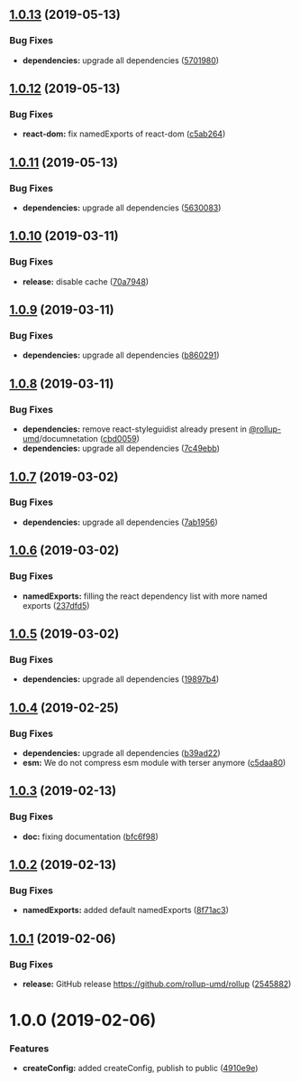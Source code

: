 ## [1.0.13](https://github.com/rollup-umd/rollup/compare/v1.0.12...v1.0.13) (2019-05-13)


### Bug Fixes

* **dependencies:** upgrade all dependencies ([5701980](https://github.com/rollup-umd/rollup/commit/5701980))

## [1.0.12](https://github.com/rollup-umd/rollup/compare/v1.0.11...v1.0.12) (2019-05-13)


### Bug Fixes

* **react-dom:** fix namedExports of react-dom ([c5ab264](https://github.com/rollup-umd/rollup/commit/c5ab264))

## [1.0.11](https://github.com/rollup-umd/rollup/compare/v1.0.10...v1.0.11) (2019-05-13)


### Bug Fixes

* **dependencies:** upgrade all dependencies ([5630083](https://github.com/rollup-umd/rollup/commit/5630083))

## [1.0.10](https://github.com/rollup-umd/rollup/compare/v1.0.9...v1.0.10) (2019-03-11)


### Bug Fixes

* **release:** disable cache ([70a7948](https://github.com/rollup-umd/rollup/commit/70a7948))

## [1.0.9](https://github.com/rollup-umd/rollup/compare/v1.0.8...v1.0.9) (2019-03-11)


### Bug Fixes

* **dependencies:** upgrade all dependencies ([b860291](https://github.com/rollup-umd/rollup/commit/b860291))

## [1.0.8](https://github.com/rollup-umd/rollup/compare/v1.0.7...v1.0.8) (2019-03-11)


### Bug Fixes

* **dependencies:** remove react-styleguidist already present in [@rollup-umd](https://github.com/rollup-umd)/documnetation ([cbd0059](https://github.com/rollup-umd/rollup/commit/cbd0059))
* **dependencies:** upgrade all dependencies ([7c49ebb](https://github.com/rollup-umd/rollup/commit/7c49ebb))

## [1.0.7](https://github.com/rollup-umd/rollup/compare/v1.0.6...v1.0.7) (2019-03-02)


### Bug Fixes

* **dependencies:** upgrade all dependencies ([7ab1956](https://github.com/rollup-umd/rollup/commit/7ab1956))

## [1.0.6](https://github.com/rollup-umd/rollup/compare/v1.0.5...v1.0.6) (2019-03-02)


### Bug Fixes

* **namedExports:** filling the react dependency list with more named exports ([237dfd5](https://github.com/rollup-umd/rollup/commit/237dfd5))

## [1.0.5](https://github.com/rollup-umd/rollup/compare/v1.0.4...v1.0.5) (2019-03-02)


### Bug Fixes

* **dependencies:** upgrade all dependencies ([19897b4](https://github.com/rollup-umd/rollup/commit/19897b4))

## [1.0.4](https://github.com/rollup-umd/rollup/compare/v1.0.3...v1.0.4) (2019-02-25)


### Bug Fixes

* **dependencies:** upgrade all dependencies ([b39ad22](https://github.com/rollup-umd/rollup/commit/b39ad22))
* **esm:** We do not compress esm module with terser anymore ([c5daa80](https://github.com/rollup-umd/rollup/commit/c5daa80))

## [1.0.3](https://github.com/rollup-umd/rollup/compare/v1.0.2...v1.0.3) (2019-02-13)


### Bug Fixes

* **doc:** fixing documentation ([bfc6f98](https://github.com/rollup-umd/rollup/commit/bfc6f98))

## [1.0.2](https://github.com/rollup-umd/rollup/compare/v1.0.1...v1.0.2) (2019-02-13)


### Bug Fixes

* **namedExports:** added default namedExports ([8f71ac3](https://github.com/rollup-umd/rollup/commit/8f71ac3))

## [1.0.1](https://github.com/rollup-umd/rollup/compare/v1.0.0...v1.0.1) (2019-02-06)


### Bug Fixes

* **release:** GitHub release https://github.com/rollup-umd/rollup ([2545882](https://github.com/rollup-umd/rollup/commit/2545882))

# 1.0.0 (2019-02-06)


### Features

* **createConfig:** added createConfig, publish to public ([4910e9e](https://module.kopaxgroup.com/rollup-umd/rollup/commit/4910e9e))
